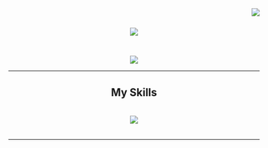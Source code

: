 <img align="right" src="https://visitor-badge.laobi.icu/badge?page_id=renolololololo.renolololololo" />

<h1 align="center">
    <img src="https://readme-typing-svg.herokuapp.com/?font=Righteous&size=35&center=true&vCenter=true&width=500&height=70&duration=4000&lines=Hi+There!+👋;+I'm+renolololololo;" />
</h1>

<h3 align="center"></h3>

<br/>
<div align="center"> 
  <a href="mailto:leonw.aram@gmail.com">
    <img src="https://img.shields.io/badge/Gmail-333333?style=for-the-badge&logo=gmail&logoColor=red" />
  </a>
</div>

 <hr/>
 
<h2 align="center">My Skills</h2>
<br/>
<div align="center">
    <img src="https://skillicons.dev/icons?i=lua,js,html,css,cpp,blender,git,mysql"/>
</div>

<br/>
<hr/>
